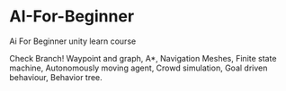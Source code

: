 # AI-For-Beginner
Ai For Beginner unity learn course

Check Branch!
Waypoint and graph, A*, Navigation Meshes, Finite state machine, Autonomously moving agent, Crowd simulation, Goal driven behaviour, Behavior tree.
